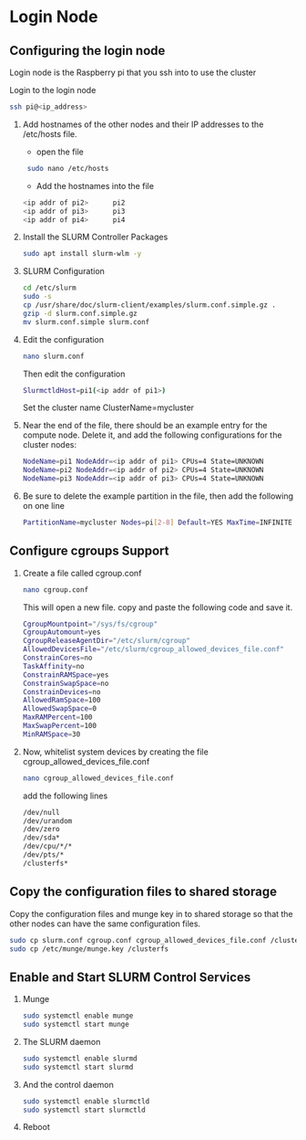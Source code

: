 

# Login Node

## Configuring the login node
Login node is the Raspberry pi that you ssh into to use the cluster

Login to the login node
```bash
ssh pi@<ip_address>
```
1. Add hostnames of the other nodes and their IP addresses to the /etc/hosts file. 

   - open the file
   ```bash
    sudo nano /etc/hosts
    ```
   - Add the hostnames into the file
    ```bash
    <ip addr of pi2>      pi2
    <ip addr of pi3>      pi3
    <ip addr of pi4>      pi4
    ```

2. Install the SLURM Controller Packages
   ```bash
   sudo apt install slurm-wlm -y
   ``` 

3. SLURM Configuration
    ```bash
    cd /etc/slurm
    sudo -s
    cp /usr/share/doc/slurm-client/examples/slurm.conf.simple.gz .
    gzip -d slurm.conf.simple.gz
    mv slurm.conf.simple slurm.conf
    ```

4. Edit the configuration
   ```bash
   nano slurm.conf
   ```
   Then edit the configuration
   ```bash
   SlurmctldHost=pi1(<ip addr of pi1>)
   ```
   Set the cluster name
   ClusterName=mycluster

5. Near the end of the file, there should be an example entry for the compute node. Delete it, and add the following configurations for the cluster nodes:

    ```bash
    NodeName=pi1 NodeAddr=<ip addr of pi1> CPUs=4 State=UNKNOWN
    NodeName=pi2 NodeAddr=<ip addr of pi2> CPUs=4 State=UNKNOWN
    NodeName=pi3 NodeAddr=<ip addr of pi3> CPUs=4 State=UNKNOWN
    ```

6. Be sure to delete the example partition in the file, then add the following on one line

   ```bash
   PartitionName=mycluster Nodes=pi[2-8] Default=YES MaxTime=INFINITE State=UP
   ```


## Configure cgroups Support

1. Create a file called cgroup.conf
   ```bash
   nano cgroup.conf
   ```
   This will open a new file. copy and paste the following code and save it.
   ```bash
   CgroupMountpoint="/sys/fs/cgroup"
   CgroupAutomount=yes
   CgroupReleaseAgentDir="/etc/slurm/cgroup"
   AllowedDevicesFile="/etc/slurm/cgroup_allowed_devices_file.conf"
   ConstrainCores=no
   TaskAffinity=no
   ConstrainRAMSpace=yes
   ConstrainSwapSpace=no
   ConstrainDevices=no
   AllowedRamSpace=100
   AllowedSwapSpace=0
   MaxRAMPercent=100
   MaxSwapPercent=100
   MinRAMSpace=30
   ```

2. Now, whitelist system devices by creating the file cgroup_allowed_devices_file.conf
   ```bash
   nano cgroup_allowed_devices_file.conf
   ```
   add the following lines

   ```bash
   /dev/null
   /dev/urandom
   /dev/zero
   /dev/sda*
   /dev/cpu/*/*
   /dev/pts/*
   /clusterfs*
   ```

## Copy the configuration files to shared storage
Copy the configuration files and munge key in to shared storage so that the other nodes can have the same configuration files.

```bash
sudo cp slurm.conf cgroup.conf cgroup_allowed_devices_file.conf /clusterfs
sudo cp /etc/munge/munge.key /clusterfs
```

## Enable and Start SLURM Control Services

1. Munge
   ```bash
   sudo systemctl enable munge
   sudo systemctl start munge
   ```

2. The SLURM daemon
   ```bash
   sudo systemctl enable slurmd
   sudo systemctl start slurmd
   ```

3. And the control daemon
   ```bash
   sudo systemctl enable slurmctld
   sudo systemctl start slurmctld
   ```

4. Reboot